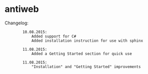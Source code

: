# antiweb

Changelog:

			10.08.2015:
				Added support for C#
				Added installation instruction for use with sphinx
			
			11.08.2015:
				Added a Getting Started section for quick use
			
			11.08.2015:
				"Installation" and "Getting Started" improvements
